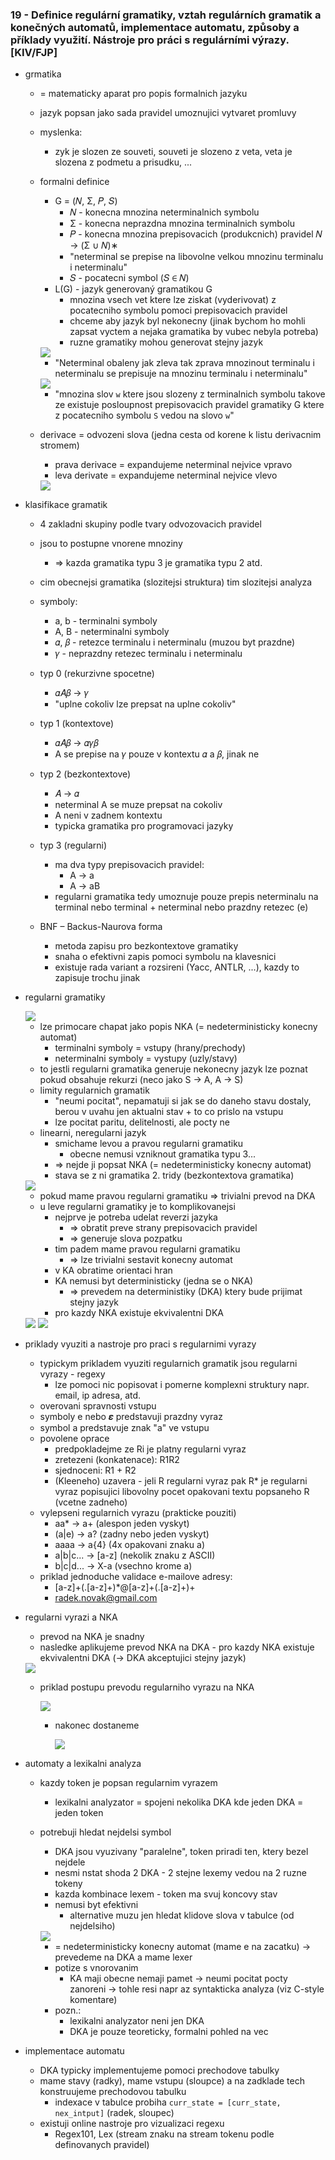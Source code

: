 ### 19 - Definice regulární gramatiky, vztah regulárních gramatik a konečných automatů, implementace automatu, způsoby a příklady využití. Nástroje pro práci s regulárními výrazy. [KIV/FJP]

- grmatika
  - = matematicky aparat pro popis formalnich jazyku
  - jazyk popsan jako sada pravidel umoznujici vytvaret promluvy
  - myslenka:
    - zyk je slozen ze souveti, souveti je slozeno z veta, veta je slozena z podmetu a prisudku, ...
  - formalni definice
    - G = (𝑁, Σ, 𝑃, 𝑆)
      - 𝑁 - konecna mnozina neterminalnich symbolu
      - Σ - konecna neprazdna mnozina terminalnich symbolu
      - 𝑃 - konecna mnozina prepisovacich (produkcnich) pravidel 𝑁 → (Σ ∪ 𝑁)∗
      - "neterminal se prepise na libovolne velkou mnozinu terminalu i neterminalu"
      - 𝑆 - pocatecni symbol (𝑆 ∈ 𝑁)
    - L(G) - jazyk generovaný gramatikou G
      - mnozina vsech vet ktere lze ziskat (vyderivovat) z pocatecniho symbolu pomoci prepisovacich pravidel
      - chceme aby jazyk byl nekonecny (jinak bychom ho mohli zapsat vyctem a nejaka gramatika by vubec nebyla potreba)
      - ruzne gramatiky mohou generovat stejny jazyk

    <img src="img/19/01.png">

    - "Neterminal obaleny jak zleva tak zprava mnozinout terminalu i neterminalu se prepisuje na mnozinu terminalu i neterminalu"

    <img src="img/19/02.png">

    - "mnozina slov `w` ktere jsou slozeny z terminalnich symbolu takove ze existuje posloupnost prepisovacich pravidel gramatiky G ktere z pocatecniho symbolu `S` vedou na slovo `w`"

  - derivace = odvozeni slova (jedna cesta od korene k listu derivacnim stromem)
    - prava derivace = expandujeme neterminal nejvice vpravo
    - leva derivate = expandujeme neterminal nejvice vlevo

    <img src="img/19/03.png">

- klasifikace gramatik
  - 4 zakladni skupiny podle tvary odvozovacich pravidel
  - jsou to postupne vnorene mnoziny
    - => kazda gramatika typu 3 je gramatika typu 2 atd.
  - cim obecnejsi gramatika (slozitejsi struktura) tim slozitejsi analyza
  - symboly:
    - a, b - terminalni symboly
    - A, B - neterminalni symboly
    - 𝛼, 𝛽 - retezce terminalu i neterminalu (muzou byt prazdne)
    - 𝛾 - neprazdny retezec terminalu i neterminalu
  - typ 0 (rekurzivne spocetne)
    - 𝛼𝐴𝛽 → 𝛾
    - "uplne cokoliv lze prepsat na uplne cokoliv"
  - typ 1 (kontextove)
    - 𝛼𝐴𝛽 → 𝛼𝛾𝛽
    - A se prepise na 𝛾 pouze v kontextu 𝛼 a 𝛽, jinak ne
  - typ 2 (bezkontextove)
    - 𝐴 → 𝛼
    - neterminal A se muze prepsat na cokoliv
    - A neni v zadnem kontextu
    - typicka gramatika pro programovaci jazyky
  - typ 3 (regularni)
    - ma dva typy prepisovacich pravidel:
      - A → a
      - A → aB
    - regularni gramatika tedy umoznuje pouze prepis neterminalu na terminal nebo terminal + neterminal nebo prazdny retezec (e)

  - BNF – Backus-Naurova forma
    - metoda zapisu pro bezkontextove gramatiky
    - snaha o efektivni zapis pomoci symbolu na klavesnici
    - existuje rada variant a rozsireni (Yacc, ANTLR, ...), kazdy to zapisuje trochu jinak

- regularni gramatiky
  
  <img src="img/19/04.png">

  - lze primocare chapat jako popis NKA (= nedeterministicky konecny automat)
    - terminalni symboly = vstupy (hrany/prechody)
    - neterminalni symboly = vystupy (uzly/stavy)
  - to jestli regularni gramatika generuje nekonecny jazyk lze poznat pokud obsahuje rekurzi (neco jako S -> A, A -> S)
  - limity regularnich gramatik
    - "neumi pocitat", nepamatuji si jak se do daneho stavu dostaly, berou v uvahu jen aktualni stav + to co prislo na vstupu
    - lze pocitat paritu, delitelnosti, ale pocty ne
  - linearni, neregularni jazyk
    - smichame levou a pravou regularni gramatiku
      - obecne nemusi vzniknout gramatika typu 3...
    - => nejde ji popsat NKA (= nedeterministicky konecny automat)
    - stava se z ni gramatika 2. tridy (bezkontextova gramatika)

  <img src="img/19/05.png">

  - pokud mame pravou regularni gramatiku => trivialni prevod na DKA
  - u leve regularni gramatiky je to komplikovanejsi
    - nejprve je potreba udelat reverzi jazyka
      - => obratit preve strany prepisovacich pravidel
      - => generuje slova pozpatku
    - tim padem mame pravou regularni gramatiku
      - => lze trivialni sestavit konecny automat
    - v KA obratime orientaci hran
    - KA nemusi byt deterministicky (jedna se o NKA)
      - => prevedem na deterministiky (DKA) ktery bude prijimat stejny jazyk
    - pro kazdy NKA existuje ekvivalentni DKA

  <img src="img/19/06.png">

  <img src="img/19/07.png">

- priklady vyuziti a nastroje pro praci s regularnimi vyrazy
  - typickym prikladem vyuziti regularnich gramatik jsou regularni vyrazy - regexy
    - lze pomoci nic popisovat i pomerne komplexni struktury napr. email, ip adresa, atd.
  - overovani spravnosti vstupu
  - symboly e nebo 𝜺 predstavuji prazdny vyraz
  - symbol a predstavuje znak "a" ve vstupu
  - povolene oprace
    - predpokladejme ze Ri je platny regularni vyraz
    - zretezeni (konkatenace): R1R2
    - sjednoceni: R1 + R2
    - (Kleeneho) uzavera - jeli R regularni vyraz pak R* je regularni vyraz popisujici libovolny pocet opakovani textu popsaneho R (vcetne zadneho)
  - vylepseni regularnich vyrazu (prakticke pouziti)
    - aa* -> a+ (alespon jeden vyskyt)
    - (a|e) -> a? (zadny nebo jeden vyskyt)
    - aaaa -> a{4} (4x opakovani znaku a)
    - a|b|c... -> [a-z] (nekolik znaku z ASCII)
    - b|c|d... -> X-a (vsechno krome a)
  - priklad jednoduche validace e-mailove adresy:
    - [a-z]+(.[a-z]+)*@[a-z]+(.[a-z]+)+
    - <radek.novak@gmail.com>

- regularni vyrazi a NKA
  - prevod na NKA je snadny
  - nasledke aplikujeme prevod NKA na DKA - pro kazdy NKA existuje ekvivalentni DKA (-> DKA akceptujici stejny jazyk)

  <img src="img/19/08.png">

  - priklad postupu prevodu regularniho vyrazu na NKA

    <img src="img/19/09.png">

    - nakonec dostaneme

      <img src="img/19/10.png">

- automaty a lexikalni analyza
  - kazdy token je popsan regularnim vyrazem
    - lexikalni analyzator = spojeni nekolika DKA kde jeden DKA = jeden token
  - potrebuji hledat nejdelsi symbol
    - DKA jsou vyuzivany "paralelne", token priradi ten, ktery bezel nejdele
    - nesmi nstat shoda 2 DKA - 2 stejne lexemy vedou na 2 ruzne tokeny
    - kazda kombinace lexem - token ma svuj koncovy stav
    - nemusi byt efektivni
      - alternative muzu jen hledat klidove slova v tabulce (od nejdelsiho)

    <img src="img/19/11.png">

    - = nedeterministicky konecny automat (mame e na zacatku) -> prevedeme na DKA a mame lexer
    - potize s vnorovanim
      - KA maji obecne nemaji pamet -> neumi pocitat pocty zanoreni -> tohle resi napr az syntakticka analyza (viz C-style komentare)
    - pozn.:
      - lexikalni analyzator neni jen DKA
      - DKA je pouze teoreticky, formalni pohled na vec

- implementace automatu
  - DKA typicky implementujeme pomoci prechodove tabulky
  - mame stavy (radky), mame vstupu (sloupce) a na zadklade tech konstruujeme prechodovou tabulku
    - indexace v tabulce probiha `curr_state = [curr_state, nex_intput]` (radek, sloupec)
  - existuji online nastroje pro vizualizaci regexu
    - Regex101, Lex (stream znaku na stream tokenu podle definovanych pravidel)

